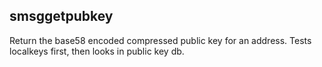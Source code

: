 ## smsggetpubkey <address>
Return the base58 encoded compressed public key for an address.
Tests localkeys first, then looks in public key db.

